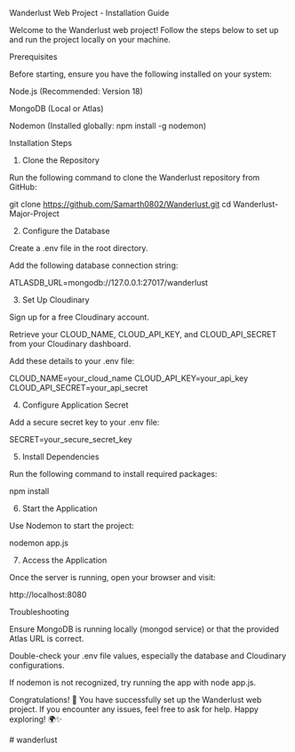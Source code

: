 Wanderlust Web Project - Installation Guide

Welcome to the Wanderlust web project! Follow the steps below to set up and run the project locally on your machine.

Prerequisites

Before starting, ensure you have the following installed on your system:

Node.js (Recommended: Version 18)

MongoDB (Local or Atlas)

Nodemon (Installed globally: npm install -g nodemon)

Installation Steps

1. Clone the Repository

Run the following command to clone the Wanderlust repository from GitHub:

git clone https://github.com/Samarth0802/Wanderlust.git
cd Wanderlust-Major-Project

2. Configure the Database

Create a .env file in the root directory.

Add the following database connection string:

ATLASDB_URL=mongodb://127.0.0.1:27017/wanderlust

3. Set Up Cloudinary

Sign up for a free Cloudinary account.

Retrieve your CLOUD_NAME, CLOUD_API_KEY, and CLOUD_API_SECRET from your Cloudinary dashboard.

Add these details to your .env file:

CLOUD_NAME=your_cloud_name
CLOUD_API_KEY=your_api_key
CLOUD_API_SECRET=your_api_secret

4. Configure Application Secret

Add a secure secret key to your .env file:

SECRET=your_secure_secret_key

5. Install Dependencies

Run the following command to install required packages:

npm install

6. Start the Application

Use Nodemon to start the project:

nodemon app.js

7. Access the Application

Once the server is running, open your browser and visit:

http://localhost:8080

Troubleshooting

Ensure MongoDB is running locally (mongod service) or that the provided Atlas URL is correct.

Double-check your .env file values, especially the database and Cloudinary configurations.

If nodemon is not recognized, try running the app with node app.js.

Congratulations! 🎉 You have successfully set up the Wanderlust web project. If you encounter any issues, feel free to ask for help. Happy exploring! 🌍✨

#   w a n d e r l u s t  
 